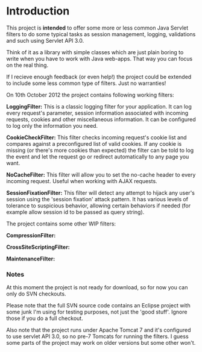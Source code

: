 # Introduction #
This project is **intended** to offer some more or less common Java Servlet filters to do some typical tasks as session management, logging, validations and such using Servlet API 3.0.

Think of it as a library with simple classes which are just plain boring to write when you have to work with Java web-apps. That way you can focus on the real thing.

If I recieve enough feedback (or even help!) the project could be extended to include some less common type of filters. Just no warranties!

On 10th October 2012 the project contains following working filters:

**LoggingFilter:** This is a classic logging filter for your application. It can log every request's parameter, session information associated with incoming requests, cookies and other miscellaneous information. It can be configured to log only the information you need.

**CookieCheckFilter:** This filter checks incoming request's cookie list and compares against a preconfigured list of valid cookies. If any cookie is missing (or there's more cookies than expected) the filter can be told to log the event and let the request go or redirect automatically to any page you want.

**NoCacheFilter:** This filter will allow you to set the no-cache header to every incoming request. Useful when working with AJAX requests.

**SessionFixationFilter:** This filter will detect any attempt to hijack any user's session using the 'session fixation' attack pattern. It has various levels of tolerance to suspicious behavior, allowing certain behaviors if needed (for example allow session id to be passed as query string).

The project contains some other WIP filters:

**CompressionFilter:**

**CrossSiteScriptingFilter:**

**MaintenanceFilter:**

### Notes ###
At this moment the project is not ready for download, so for now you can only do SVN checkouts.

Please note that the full SVN source code contains an Eclipse project with some junk I'm using for testing purposes, not just the 'good stuff'. Ignore those if you do a full checkout.

Also note that the project runs under Apache Tomcat 7 and it's configured to use servlet API 3.0, so no pre-7 Tomcats for running the filters. I guess some parts of the project may work on older versions but some other won't.